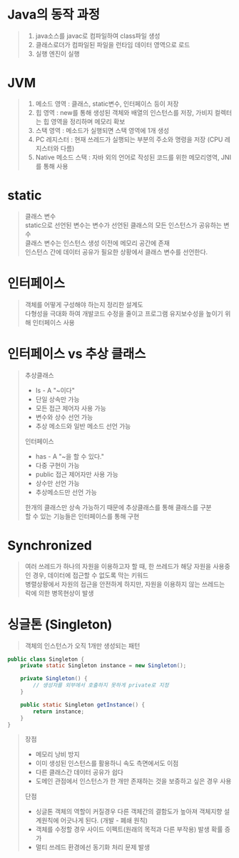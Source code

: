# Java의 동작 과정
> 1. java소스를 javac로 컴파일하여 class파일 생성  
> 2. 클래스로더가 컴파일된 파일을 런타임 데이터 영역으로 로드
> 3. 실행 엔진이 실행

# JVM
> 1. 메소드 영역 : 클래스, static변수, 인터페이스 등이 저장
> 2. 힙 영역 : new를 통해 생성된 객체와 배열의 인스턴스를 저장, 가비지 컬렉터는 힙 영역을 정리하며 메모리 확보
> 3. 스택 영역 : 메소드가 실행되면 스택 영역에 1개 생성
> 4. PC 레지스터 : 현재 쓰레드가 실행되는 부분의 주소와 명령을 저장 (CPU 레지스터와 다름)
> 5. Native 메소드 스택 : 자바 외의 언어로 작성된 코드를 위한 메모리영역, JNI를 통해 사용

# static
> 클래스 변수  
> static으로 선언된 변수는 변수가 선언된 클래스의 모든 인스턴스가 공유하는 변수  
> 클래스 변수는 인스턴스 생성 이전에 메모리 공간에 존재  
> 인스턴스 간에 데이터 공유가 필요한 상황에서 클래스 변수를 선언한다.
> 
# 인터페이스
> 객체를 어떻게 구성해야 하는지 정리한 설계도  
> 다형성을 극대화 하여 개발코드 수정을 줄이고 프로그램 유지보수성을 높이기 위해 인터페이스 사용  

# 인터페이스 vs 추상 클래스
> 추상클래스  
> - Is - A "~이다"   
> - 단일 상속만 가능
> - 모든 접근 제어자 사용 가능
> - 변수와 상수 선언 가능
> - 추상 메소드와 일반 메소드 선언 가능  
>
> 인터페이스  
> - has - A "~을 할 수 있다."  
> - 다중 구현이 가능
> - public 접근 제어자만 사용 가능
> - 상수만 선언 가능
> - 추상메소드만 선언 가능  
>
> 한개의 클래스만 상속 가능하기 때문에 추상클래스를 통해 클래스를 구분  
> 할 수 있는 기능들은 인터페이스를 통해 구현  

# Synchronized
> 여러 쓰레드가 하나의 자원을 이용하고자 할 때, 한 쓰레드가 해당 자원을 사용중인 경우, 데이터에 접근할 수 없도록 막는 키워드  
> 병렬상황에서 자원의 접근을 안전하게 하지만, 자원을 이용하지 않는 쓰레드는 락에 의한 병목현상이 발생  

# 싱글톤 (Singleton)
> 객체의 인스턴스가 오직 1개만 생성되는 패턴
``` Java
public class Singleton {
    private static Singleton instance = new Singleton();

    private Singleton() {
        // 생성자를 외부에서 호출하지 못하게 private로 지정
    }

    public static Singleton getInstance() {
        return instance;
    }
}
```
> 장점
> - 메모리 낭비 방지
> - 이미 생성된 인스턴스를 활용하니 속도 측면에서도 이점  
> - 다른 클래스간 데이터 공유가 쉽다
> - 도메인 관점에서 인스턴스가 한 개만 존재하는 것을 보증하고 싶은 경우 사용  
>
> 단점
> - 싱글톤 객체의 역할이 커질경우 다른 객체간의 결함도가 높아져 객체지향 설계원칙에 어긋나게 된다. (개발 - 폐쇄 원칙)  
> - 객체를 수정할 경우 사이드 이펙트(원래의 목적과 다른 부작용) 발생 확률 증가  
> - 멀티 쓰레드 환경에선 동기화 처리 문제 발생  
